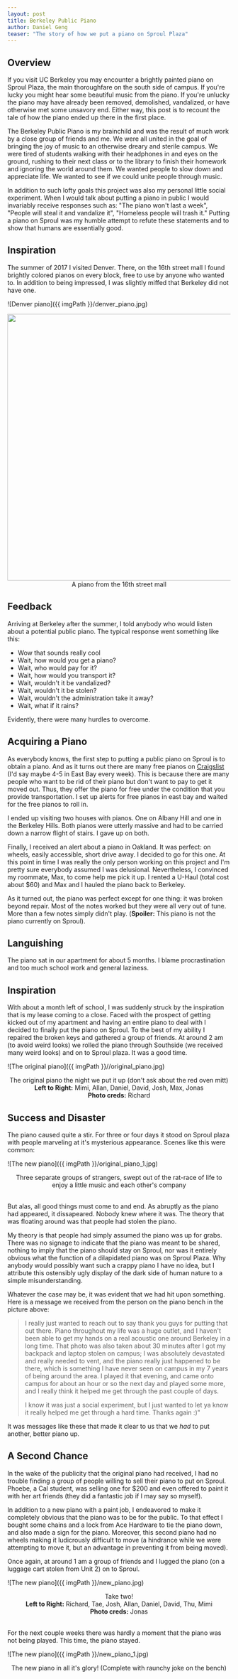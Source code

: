 ```yaml
---
layout: post
title: Berkeley Public Piano
author: Daniel Geng
teaser: "The story of how we put a piano on Sproul Plaza"
---
```


## Overview

If you visit UC Berkeley you may encounter a brightly painted piano on Sproul Plaza, the main thoroughfare on the south side of campus. If you're lucky you might hear some beautiful music from the piano. If you're unlucky the piano may have already been removed, demolished, vandalized, or have otherwise met some unsavory end. Either way, this post is to recount the tale of how the piano ended up there in the first place.

The Berkeley Public Piano is my brainchild and was the result of much work by a close group of friends and me. We were all united in the goal of bringing the joy of music to an otherwise dreary and sterile campus. We were tired of students walking with their headphones in and eyes on the ground, rushing to their next class or to the library to finish their homework and ignoring the world around them. We wanted people to slow down and appreciate life. We wanted to see if we could unite people through music.

In addition to such lofty goals this project was also my personal little social experiment. When I would talk about putting a piano in public I would invariably receive responses such as: "The piano won't last a week", "People will steal it and vandalize it", "Homeless people will trash it." Putting a piano on Sproul was my humble attempt to refute these statements and to show that humans are essentially good. 

## Inspiration

The summer of 2017 I visited Denver. There, on the 16th street mall I found brightly colored pianos on every block, free to use by anyone who wanted to. In addition to being impressed, I was slightly miffed that Berkeley did not have one.

![Denver piano]({{ imgPath }}/denver_piano.jpg)

<div align="middle">
<img src="{{ site.baseurl }}/public/imgs/bmp/innocence/num_sexual_year.png" align="middle" width="600px"/>
</div>

<center> A piano from the 16th street mall </center>

## Feedback

Arriving at Berkeley after the summer, I told anybody who would listen about a potential public piano. The typical response went something like this:

- Wow that sounds really cool
- Wait, how would you get a piano?
- Wait, who would pay for it?
- Wait, how would you transport it?
- Wait, wouldn't it be vandalized?
- Wait, wouldn't it be stolen?
- Wait, wouldn't the administration take it away?
- Wait, what if it rains?

Evidently, there were many hurdles to overcome.

## Acquiring a Piano

As everybody knows, the first step to putting a public piano on Sproul is to obtain a piano. And as it turns out there are many free pianos on <a href="https://sfbay.craigslist.org/search/eby/sss?sort=rel&query=free+piano" target="_blank">Craigslist</a> (I'd say maybe 4-5 in East Bay every week). This is because there are many people who want to be rid of their piano but don't want to pay to get it moved out. Thus, they offer the piano for free under the condition that you provide transportation. I set up alerts for free pianos in east bay and waited for the free pianos to roll in.

I ended up visiting two houses with pianos. One on Albany Hill and one in the Berkeley Hills. Both pianos were utterly massive and had to be carried down a narrow flight of stairs. I gave up on both.

Finally, I received an alert about a piano in Oakland. It was perfect: on wheels, easily accessible, short drive away. I decided to go for this one. At this point in time I was really the only person working on this project and I'm pretty sure everybody assumed I was delusional. Nevertheless, I convinced my roommate, Max, to come help me pick it up. I rented a U-Haul (total cost about $60) and Max and I hauled the piano back to Berkeley. 

As it turned out, the piano was perfect except for one thing: it was broken beyond repair. Most of the notes worked but they were all very out of tune. More than a few notes simply didn't play. (**Spoiler:** This piano is not the piano currently on Sproul).

## Languishing

The piano sat in our apartment for about 5 months. I blame procrastination and too much school work and general laziness. 

## Inspiration

With about a month left of school, I was suddenly struck by the inspiration that is my lease coming to a close. Faced with the prospect of getting kicked out of my apartment and having an entire piano to deal with I decided to finally put the piano on Sproul. To the best of my ability I repaired the broken keys and gathered a group of friends. At around 2 am (to avoid weird looks) we rolled the piano through Southside (we received many weird looks) and on to Sproul plaza. It was a good time.

![The original piano]({{ imgPath }}//original_piano.jpg)

<center>The original piano the night we put it up (don't ask about the red oven mitt)</center>
<center><b>Left to Right:</b> Mimi, Allan, Daniel, David, Josh, Max, Jonas</center>
<center> <b>Photo creds:</b> Richard </center>

## Success and Disaster

The piano caused quite a stir. For three or four days it stood on Sproul plaza with people marveling at it's mysterious appearance. Scenes like this were common:

![The new piano]({{ imgPath }}/original_piano_1.jpg)
<center> Three separate groups of strangers, swept out of the rat-race of life to enjoy a little music and each other's company</center><br>

But alas, all good things must come to and end. As abruptly as the piano had appeared, it dissapeared. Nobody knew where it was. The theory that was floating around was that people had stolen the piano. 

My theory is that people had simply assumed the piano was up for grabs. There was no signage to indicate that the piano was meant to be shared, nothing to imply that the piano should stay on Sproul, nor was it entirely obvious what the function of a dilapidated piano was on Sproul Plaza. Why anybody would possibly want such a crappy piano I have no idea, but I attribute this ostensibly ugly display of the dark side of human nature to a simple misunderstanding.

Whatever the case may be, it was evident that we had hit upon something. Here is a message we received from the person on the piano bench in the picture above:

> I really just wanted to reach out to say thank you guys for putting that out there. Piano throughout my life was a huge outlet, and I haven't been able to get my hands on a real acoustic one around Berkeley in a long time. That photo was also taken about 30 minutes after I got my backpack and laptop stolen on campus; I was absolutely devastated and really needed to vent, and the piano really just happened to be there, which is something I have never seen on campus in my 7 years of being around the area. I played it that evening, and came onto campus for about an hour or so the next day and played some more, and I really think it helped me get through the past couple of days.
>
>I know it was just a social experiment, but I just wanted to let ya know it really helped me get through a hard time. Thanks again :)"

It was messages like these that made it clear to us that we _had_ to put another, better piano up.

## A Second Chance

In the wake of the publicity that the original piano had received, I had no trouble finding a group of people willing to sell their piano to put on Sproul. Phoebe, a Cal student, was selling one for $200 and even offered to paint it with her art friends (they did a fantastic job if I may say so myself).

In addition to a new piano with a paint job, I endeavored to make it completely obvious that the piano was to be for the public. To that effect I bought some chains and a lock from Ace Hardware to tie the piano down, and also made a sign for the piano. Moreover, this second piano had no wheels making it ludicrously difficult to move (a hindrance while we were attempting to move it, but an advantage in preventing it from being moved). 

Once again, at around 1 am a group of friends and I lugged the piano (on a luggage cart stolen from Unit 2) on to Sproul. 

![The new piano]({{ imgPath }}/new_piano.jpg)

<center>Take two!</center>
<center><b>Left to Right:</b> Richard, Tae, Josh, Allan, Daniel, David, Thu, Mimi</center>
<center> <b>Photo creds:</b> Jonas </center><br>

For the next couple weeks there was hardly a moment that the piano was not being played. This time, the piano stayed. 

![The new piano]({{ imgPath }}/new_piano_1.jpg)

<center>The new piano in all it's glory! (Complete with raunchy joke on the bench)<center>
